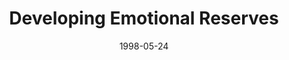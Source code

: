 ---
layout: message
category: message
series: "Room To Breathe"
title: "Developing Emotional Reserves"
date: 1998-05-24
audio-description: "Running on empty? Here's how to rebuild your reserves in your life. "
audio: ""
audio-title: "Developing Emotional Reserves"
audio-duration: ":"
---